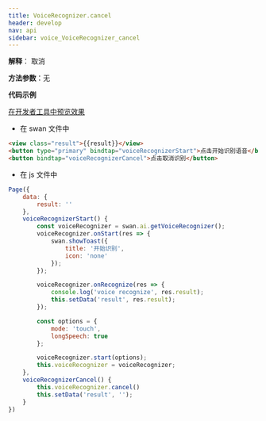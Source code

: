 ```yaml
---
title: VoiceRecognizer.cancel
header: develop
nav: api
sidebar: voice_VoiceRecognizer_cancel
---
```


**解释**： 取消

**方法参数**：无

**代码示例**


<a href="swanide://fragment/9134657812dc84c371a566bc4a28d58e1573735356397" title="在开发者工具中预览效果" target="_self">在开发者工具中预览效果</a>
* 在 swan 文件中

```html
<view class="result">{{result}}</view>
<button type="primary" bindtap="voiceRecognizerStart">点击开始识别语音</button>
<button bindtap="voiceRecognizerCancel">点击取消识别</button>
```
* 在 js 文件中

```js
Page({
    data: {
        result: ''
    },
    voiceRecognizerStart() {
        const voiceRecognizer = swan.ai.getVoiceRecognizer();
        voiceRecognizer.onStart(res => {
            swan.showToast({
                title: '开始识别',
                icon: 'none'
            });
        });

        voiceRecognizer.onRecognize(res => {
            console.log('voice recognize', res.result);
            this.setData('result', res.result);
        });

        const options = {
            mode: 'touch',
            longSpeech: true
        };

        voiceRecognizer.start(options);
        this.voiceRecognizer = voiceRecognizer;
    },
    voiceRecognizerCancel() {
        this.voiceRecognizer.cancel()
        this.setData('result', '');
    }
})
```